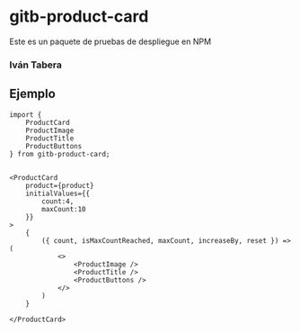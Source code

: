 #  gitb-product-card

Este es un paquete de pruebas de despliegue en NPM

### Iván Tabera

##  Ejemplo

```
import {
    ProductCard
    ProductImage
    ProductTitle
    ProductButtons
} from gitb-product-card;

```

```

<ProductCard 
    product={product}
    initialValues={{
        count:4,
        maxCount:10
    }}
>
    {
        ({ count, isMaxCountReached, maxCount, increaseBy, reset }) => (
            <>
                <ProductImage />
                <ProductTitle />
                <ProductButtons />
            </>
        )
    }
    
</ProductCard>

```